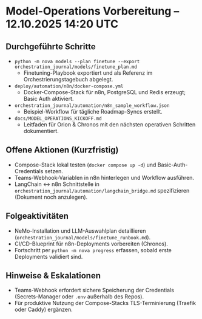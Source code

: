 # Model-Operations Vorbereitung – 12.10.2025 14:20 UTC

## Durchgeführte Schritte
- `python -m nova models --plan finetune --export orchestration_journal/models/finetune_plan.md`
  - Finetuning-Playbook exportiert und als Referenz im Orchestrierungstagebuch abgelegt.
- `deploy/automation/n8n/docker-compose.yml`
  - Docker-Compose-Stack für n8n, PostgreSQL und Redis erzeugt; Basic Auth aktiviert.
- `orchestration_journal/automation/n8n_sample_workflow.json`
  - Beispiel-Workflow für tägliche Roadmap-Syncs erstellt.
- `docs/MODEL_OPERATIONS_KICKOFF.md`
  - Leitfaden für Orion & Chronos mit den nächsten operativen Schritten dokumentiert.

## Offene Aktionen (Kurzfristig)
- Compose-Stack lokal testen (`docker compose up -d`) und Basic-Auth-Credentials setzen.
- Teams-Webhook-Variablen in n8n hinterlegen und Workflow ausführen.
- LangChain ↔ n8n Schnittstelle in `orchestration_journal/automation/langchain_bridge.md` spezifizieren (Dokument noch anzulegen).

## Folgeaktivitäten
- NeMo-Installation und LLM-Auswahlplan detaillieren (`orchestration_journal/models/finetune_runbook.md`).
- CI/CD-Blueprint für n8n-Deployments vorbereiten (Chronos).
- Fortschritt per `python -m nova progress` erfassen, sobald erste Deployments validiert sind.

## Hinweise & Eskalationen
- Teams-Webhook erfordert sichere Speicherung der Credentials (Secrets-Manager oder `.env` außerhalb des Repos).
- Für produktive Nutzung der Compose-Stacks TLS-Terminierung (Traefik oder Caddy) ergänzen.
